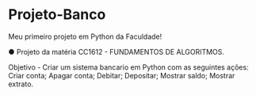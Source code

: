 # Projeto-Banco
Meu primeiro projeto em Python da Faculdade!

● Projeto da matéria CC1612 - FUNDAMENTOS DE ALGORITMOS.

Objetivo - Criar um sistema bancario em Python com as seguintes ações:
Criar conta;
Apagar conta;
Debitar;
Depositar;
Mostrar saldo;
Mostrar extrato.

